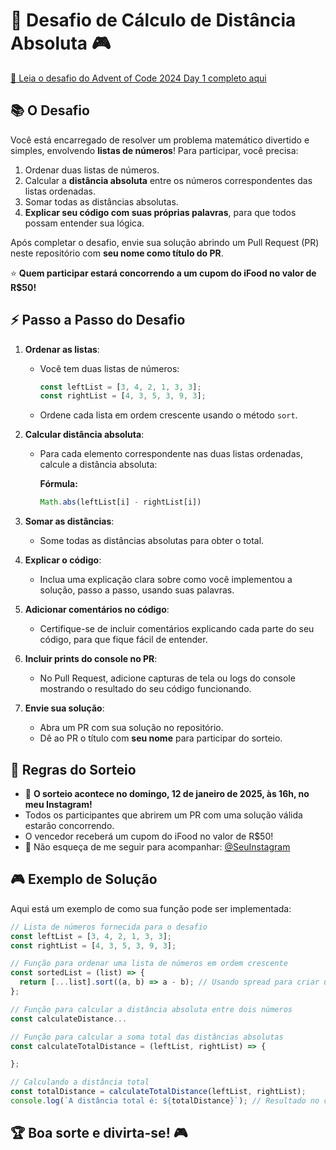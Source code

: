 
# 🎁 Desafio de Cálculo de Distância Absoluta 🎮

[🔗 Leia o desafio do Advent of Code 2024 Day 1 completo aqui](https://adventofcode.com/2024/day/1)

## 📚 O Desafio
Você está encarregado de resolver um problema matemático divertido e simples, envolvendo **listas de números**! Para participar, você precisa:

1. Ordenar duas listas de números.
2. Calcular a **distância absoluta** entre os números correspondentes das listas ordenadas.
3. Somar todas as distâncias absolutas.
4. **Explicar seu código com suas próprias palavras**, para que todos possam entender sua lógica.

Após completar o desafio, envie sua solução abrindo um Pull Request (PR) neste repositório com **seu nome como título do PR**.

⭐ **Quem participar estará concorrendo a um cupom do iFood no valor de R$50!**

## ⚡ Passo a Passo do Desafio

1. **Ordenar as listas**:
   - Você tem duas listas de números:
     ```javascript
     const leftList = [3, 4, 2, 1, 3, 3];
     const rightList = [4, 3, 5, 3, 9, 3];
     ```
   - Ordene cada lista em ordem crescente usando o método `sort`.

2. **Calcular distância absoluta**:
   - Para cada elemento correspondente nas duas listas ordenadas, calcule a distância absoluta:
     
     **Fórmula:**
     ```javascript
     Math.abs(leftList[i] - rightList[i])
     ```

3. **Somar as distâncias**:
   - Some todas as distâncias absolutas para obter o total.

4. **Explicar o código**:
   - Inclua uma explicação clara sobre como você implementou a solução, passo a passo, usando suas palavras.

5. **Adicionar comentários no código**:
   - Certifique-se de incluir comentários explicando cada parte do seu código, para que fique fácil de entender.

6. **Incluir prints do console no PR**:
   - No Pull Request, adicione capturas de tela ou logs do console mostrando o resultado do seu código funcionando.

7. **Envie sua solução**:
   - Abra um PR com sua solução no repositório.
   - Dê ao PR o título com **seu nome** para participar do sorteio.

## 🎉 Regras do Sorteio
- 📅 **O sorteio acontece no domingo, 12 de janeiro de 2025, às 16h, no meu Instagram!**  
- Todos os participantes que abrirem um PR com uma solução válida estarão concorrendo.
- O vencedor receberá um cupom do iFood no valor de R$50!
- 🔗 Não esqueça de me seguir para acompanhar: [@SeuInstagram](https://instagram.com/seuInstagram)


## 🎮 Exemplo de Solução
Aqui está um exemplo de como sua função pode ser implementada:

```javascript
// Lista de números fornecida para o desafio
const leftList = [3, 4, 2, 1, 3, 3];
const rightList = [4, 3, 5, 3, 9, 3];

// Função para ordenar uma lista de números em ordem crescente
const sortedList = (list) => {
  return [...list].sort((a, b) => a - b); // Usando spread para criar uma cópia
};

// Função para calcular a distância absoluta entre dois números
const calculateDistance...

// Função para calcular a soma total das distâncias absolutas
const calculateTotalDistance = (leftList, rightList) => {

};

// Calculando a distância total
const totalDistance = calculateTotalDistance(leftList, rightList);
console.log(`A distância total é: ${totalDistance}`); // Resultado no console
```

## 🏆 Boa sorte e divirta-se! 🎮
